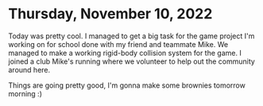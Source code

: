 # Thursday, November 10, 2022

Today was pretty cool. I managed to get a big task for the game project I'm working on for school done with my friend and teammate Mike. We managed to make a working rigid-body collision system for the game.
I joined a club Mike's running where we volunteer to help out the community around here.

Things are going pretty good, I'm gonna make some brownies tomorrow morning :)
